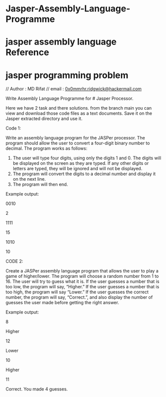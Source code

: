 # Jasper-Assembly-Language-Programme
# jasper assembly language Reference
# jasper programming problem

// Author : MD Rifat 
// email : 0x0mmrhr.ridgwick@hackermail.com

Write Assembly Language Programme for # Jasper Processor.

Here we have 2 task and there solutions.
from the branch main you can view and download those code files as a text documents. Save it on the Jasper extracted directory and use it. 



Code 1: 

Write an assembly language program for the JASPer processor. The program should allow the user to
convert a four-digit binary number to decimal. The program works as follows:
1. The user will type four digits, using only the digits 1 and 0. The digits will be displayed on the
screen as they are typed. If any other digits or letters are typed, they will be ignored and will
not be displayed.
2. The program will convert the digits to a decimal number and display it on the next line.
3. The program will then end.

Example output:

0010

2

1111

15

1010

10









CODE 2:

Create a JASPer assembly language program that allows the user to play a game of higher/lower. The
program will choose a random number from 1 to 16. The user will try to guess what it is. If the user
guesses a number that is too low, the program will say, “Higher.” If the user guesses a number that is
too high, the program will say “Lower.” If the user guesses the correct number, the program will say,
“Correct.”, and also display the number of guesses the user made before getting the right answer.

Example output:

8

Higher

12

Lower

10

Higher

11

Correct. You made 4 guesses.



